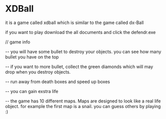 # XDBall
it is a game called xdball which is similar to the game called dx-Ball  


if you want to play download the all documents and click the defendr.exe


// game info 

-- you will have some bullet to destroy your objects. you can see how many bullet you have on the top

-- if you want to more bullet, collect the green diamonds which will may drop when you destroy objects.

-- run away from death boxes and speed up boxes

-- you can gain exstra life

-- the game has 10 different maps. Maps are designed to look like a real life object. for example the first map is a snail.
you can guess others by playing :)
